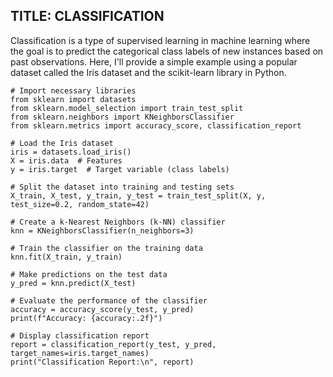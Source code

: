 ## TITLE: CLASSIFICATION

Classification is a type of supervised learning in machine learning where the goal is to predict the categorical class labels of new instances based on past observations. Here, I'll provide a simple example using a popular dataset called the Iris dataset and the scikit-learn library in Python.



```'python'
# Import necessary libraries
from sklearn import datasets
from sklearn.model_selection import train_test_split
from sklearn.neighbors import KNeighborsClassifier
from sklearn.metrics import accuracy_score, classification_report

# Load the Iris dataset
iris = datasets.load_iris()
X = iris.data  # Features
y = iris.target  # Target variable (class labels)

# Split the dataset into training and testing sets
X_train, X_test, y_train, y_test = train_test_split(X, y, test_size=0.2, random_state=42)

# Create a k-Nearest Neighbors (k-NN) classifier
knn = KNeighborsClassifier(n_neighbors=3)

# Train the classifier on the training data
knn.fit(X_train, y_train)

# Make predictions on the test data
y_pred = knn.predict(X_test)

# Evaluate the performance of the classifier
accuracy = accuracy_score(y_test, y_pred)
print(f"Accuracy: {accuracy:.2f}")

# Display classification report
report = classification_report(y_test, y_pred, target_names=iris.target_names)
print("Classification Report:\n", report)
```








